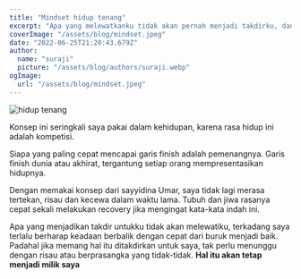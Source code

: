 ```yaml
---
title: "Mindset hidup tenang"
excerpt: "Apa yang melewatkanku tidak akan pernah menjadi takdirku, dan apa yang ditakdirkan untukku tidak akan pernah melwatkanku"
coverImage: "/assets/blog/mindset.jpeg"
date: "2022-06-25T21:20:43.679Z"
author:
  name: "suraji"
  picture: "/assets/blog/authors/suraji.webp"
ogImage:
  url: "/assets/blog/mindset.jpeg"
---
```


![hidup tenang](/assets/blog/mindset.jpeg)

Konsep ini seringkali saya pakai dalam kehidupan, karena rasa hidup ini adalah kompetisi.

Siapa yang paling cepat mencapai garis finish adalah pemenangnya. Garis finish dunia atau akhirat, tergantung setiap orang mempresentasikan hidupnya.

Dengan memakai konsep dari sayyidina Umar, saya tidak lagi merasa tertekan, risau dan kecewa dalam waktu lama. Tubuh dan jiwa rasanya cepat sekali melakukan recovery jika mengingat kata-kata indah ini.

Apa yang menjadikan takdir untukku tidak akan melewatiku, terkadang saya terlalu berharap keadaan berbalik dengan cepat dari buruk menjadi baik. Padahal jika memang hal itu ditakdirkan untuk saya, tak perlu menunggu dengan risau atau berprasangka yang tidak-tidak.
**Hal itu akan tetap menjadi milik saya**